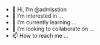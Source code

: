 - 👋 Hi, I’m @admisstion
- 👀 I’m interested in ...
- 🌱 I’m currently learning ...
- 💞️ I’m looking to collaborate on ...
- 📫 How to reach me ...

<!---
admisstion/admisstion is a ✨ special ✨ repository because its `README.md` (this file) appears on your GitHub profile.
You can click the Preview link to take a look at your changes.
--->
